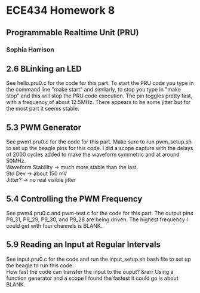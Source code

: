 # ECE434 Homework 8
## Programmable Realtime Unit (PRU)
### Sophia Harrison 

## 2.6 BLinking an LED
See hello.pru0.c for the code for this part. To start the PRU code you type in the command line "make start" and similarly, to stop you type in "make stop" and this will stop the PRU code execution. The pin toggles pretty fast, with a frequency of about 12.5MHz. There appears to be some jitter but for the most part it seems stable. 

## 5.3 PWM Generator
See pwm1.pru0.c for the code for this part. Make sure to run pwm_setup.sh to set up the beagle pins for this code. I did a scope capture with the delays of 2000 cycles added to make the waveform symmetric and at around 50MHz. <br>
Waveform Stability -> much more stable than the last. <br>
Std Dev -> about 150 mV <br>
Jitter? -> no real visible jitter <br>


## 5.4 Controlling the PWM Frequency
See pwm4.pru0.c and pwm-test.c for the code for this part. The output pins P9_31, P9_29, P9_30, and P9_28 are being driven. The highest frequency I could get with four channels is BLANK. 


## 5.9 Reading an Input at Regular Intervals
See input.pru0.c for the code and run the input_setup.sh bash file to set up the beagle to run this code. <br>
How fast the code can transfer the input to the ouput? &rarr Using a function generator and a scope I found the fastest it could go is about BLANK.
